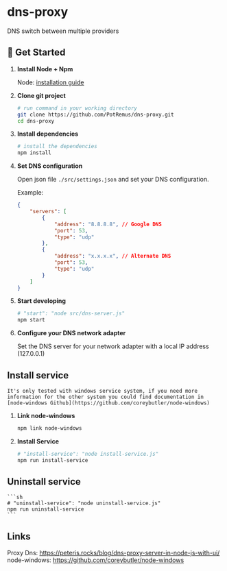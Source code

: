 # dns-proxy
DNS switch between multiple providers

## 🚀 Get Started

1.  **Install Node + Npm**

    Node: [installation guide](https://nodejs.org/en/)

2.  **Clone git project**

    ```sh
    # run command in your working directory
    git clone https://github.com/PotRemus/dns-proxy.git
    cd dns-proxy
    ```

3.  **Install dependencies**

    ```sh
    # install the dependencies
    npm install
    ```

4.  **Set DNS configuration**

    Open json file `./src/settings.json` and set your DNS configuration.
    
    Example:
    ```json
    {
        "servers": [
            {
                "address": "8.8.8.8", // Google DNS
                "port": 53,
                "type": "udp"
            },
            {
                "address": "x.x.x.x", // Alternate DNS
                "port": 53,
                "type": "udp"
            }
        ]
    }
    ```

5.  **Start developing**

    ```sh
    # "start": "node src/dns-server.js"
    npm start
    ```

6.  **Configure your DNS network adapter**

    Set the DNS server for your network adapter with a local IP address (127.0.0.1)

## Install service

    It's only tested with windows service system, if you need more information for the other system you could find documentation in [node-windows Github](https://github.com/coreybutler/node-windows)
1.  **Link node-windows**
    ```sh
    npm link node-windows
    ```

2.  **Install Service**
    ```sh
    # "install-service": "node install-service.js"
    npm run install-service
    ```

## Uninstall service
    ```sh
    # "uninstall-service": "node uninstall-service.js"
    npm run uninstall-service
    ```

## Links
Proxy Dns: https://peteris.rocks/blog/dns-proxy-server-in-node-js-with-ui/
node-windows: https://github.com/coreybutler/node-windows